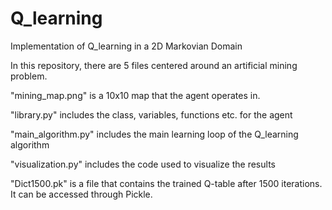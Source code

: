 # Q_learning
Implementation of Q_learning in a 2D Markovian Domain

In this repository, there are 5 files centered around an artificial mining problem. 

"mining_map.png" is a 10x10 map that the agent operates in.

"library.py" includes the class, variables, functions etc. for the agent

"main_algorithm.py" includes the main learning loop of the Q_learning algorithm

"visualization.py" includes the code used to visualize the results 

"Dict1500.pk" is a file that contains the trained Q-table after 1500 iterations. It can be accessed through Pickle.
